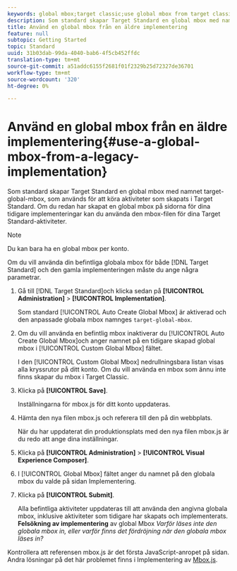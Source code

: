 ```yaml
---
keywords: global mbox;target classic;use global mbox from target classic
description: Som standard skapar Target Standard en global mbox med namnet target-global-mbox, som används för att köra aktiviteter som skapats i Target Standard. Om du redan har skapat en global mbox på sidorna för dina tidigare implementeringar kan du använda den mbox-filen för dina Target Standard-aktiviteter.
title: Använd en global mbox från en äldre implementering
feature: null
subtopic: Getting Started
topic: Standard
uuid: 31b03dab-99da-4040-bab6-4f5cb452ffdc
translation-type: tm+mt
source-git-commit: a51addc6155f2681f01f2329b25d72327de36701
workflow-type: tm+mt
source-wordcount: '320'
ht-degree: 0%

---
```



# Använd en global mbox från en äldre implementering{#use-a-global-mbox-from-a-legacy-implementation}

Som standard skapar Target Standard en global mbox med namnet target-global-mbox, som används för att köra aktiviteter som skapats i Target Standard. Om du redan har skapat en global mbox på sidorna för dina tidigare implementeringar kan du använda den mbox-filen för dina Target Standard-aktiviteter.

>[!NOTE]
>
>Du kan bara ha en global mbox per konto.

Om du vill använda din befintliga globala mbox för både [!DNL Target Standard] och den gamla implementeringen måste du ange några parametrar.

1. Gå till [!DNL Target Standard]och klicka sedan på **[!UICONTROL Administration]** > **[!UICONTROL Implementation]**.

   Som standard [!UICONTROL Auto Create Global Mbox] är aktiverad och den anpassade globala mbox namnges `target-global-mbox`.
1. Om du vill använda en befintlig mbox inaktiverar du [!UICONTROL Auto Create Global Mbox]och anger namnet på en tidigare skapad global mbox i [!UICONTROL Custom Global Mbox] fältet.

   I den [!UICONTROL Custom Global Mbox] nedrullningsbara listan visas alla kryssrutor på ditt konto. Om du vill använda en mbox som ännu inte finns skapar du mbox i Target Classic.
1. Klicka på **[!UICONTROL Save]**.

   Inställningarna för mbox.js för ditt konto uppdateras.
1. Hämta den nya filen mbox.js och referera till den på din webbplats.

   När du har uppdaterat din produktionsplats med den nya filen mbox.js är du redo att ange dina inställningar.
1. Klicka på **[!UICONTROL Administration]** > **[!UICONTROL Visual Experience Composer]**.
1. I [!UICONTROL Global Mbox] fältet anger du namnet på den globala mbox du valde på sidan Implementering.
1. Klicka på **[!UICONTROL Submit]**.

   Alla befintliga aktiviteter uppdateras till att använda den angivna globala mbox, inklusive aktiviteter som tidigare har skapats och implementerats.
   **Felsökning av implementering** av global Mbox *Varför läses inte den globala mbox in, eller varför finns det fördröjning när den globala mbox läses in?*

Kontrollera att referensen mbox.js är det första JavaScript-anropet på sidan. Andra lösningar på det här problemet finns i Implementering av [Mbox.js](../../../../c-implementing-target/c-implementing-target-for-client-side-web/t-mbox-download/mbox-download.md#task_4EAE26BB84FD4E1D858F411AEDF4B420).

